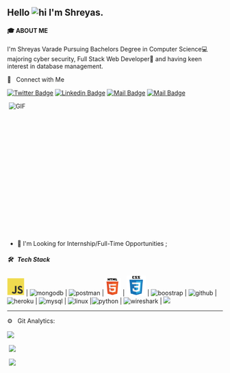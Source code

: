 ## Hello <img src="https://tenor.com/view/programming-gif-24916992" width="28px" alt="hi"> I'm Shreyas.
#### 🎓 ABOUT ME
I'm Shreyas Varade Pursuing Bachelors Degree in Computer Science💻 majoring cyber security, Full Stack Web Developer🚀 and having keen interest in database management.

🤝 &nbsp; Connect with Me

[![Twitter Badge](https://img.shields.io/badge/-@shreyas-1ca0f1?style=flat&labelColor=1ca0f1&logo=twitter&logoColor=white&link=https://twitter.com/shreyasvarade_2)](https://twitter.com/shreyasvarade_2) [![Linkedin Badge](https://img.shields.io/badge/-ShreyasVarade-0e76a8?style=flat&labelColor=0e76a8&logo=linkedin&logoColor=white)](https://www.linkedin.com/in/shreyas-varade) [![Mail Badge](https://img.shields.io/badge/-@shreyas-e84393?style=flat&labelColor=e84393&logo=instagram&logoColor=white)](https://www.instagram.com/varade_shreyas/?hl=en) [![Mail Badge](https://img.shields.io/badge/-shreyas-c0392b?style=flat&labelColor=c0392b&logo=gmail&logoColor=white)](mailto:shreyasvarade0201@gmail.com)

<img align="right" alt="GIF" src="https://cdn.dribbble.com/users/45010/screenshots/14281687/media/79f87d23670e2144bd2d5e2742185c8e.png?compress=1&resize=1600x1200" width="500" height="320" />



<!-- TODO: Add last video link -->
- 💬 I'm Looking for Internship/Full-Time Opportunities ;
##### 🛠 &nbsp; Tech Stack

<!-- TODO: Make technologies links takes you to repositories -->

<img src="https://raw.githubusercontent.com/devicons/devicon/master/icons/javascript/javascript-original.svg" width="40"> | <img src="https://www.vectorlogo.zone/logos/mongodb/mongodb-icon.svg" alt="mongodb" width="40"> | <img src="https://www.vectorlogo.zone/logos/visualstudio_code/visualstudio_code-icon.svg" alt="postman" width="40"> 
|<img src="https://raw.githubusercontent.com/devicons/devicon/master/icons/html5/html5-original-wordmark.svg" alt="html5" width="40"> | <img src="https://raw.githubusercontent.com/devicons/devicon/master/icons/css3/css3-original-wordmark.svg" alt="css3" width="45" height="45"/> | <img src="https://www.vectorlogo.zone/logos/getbootstrap/getbootstrap-icon.svg" alt="boostrap" width="40">  | <img src="https://www.vectorlogo.zone/logos/github/github-tile.svg" alt="github" width="40"> | <img src="https://www.vectorlogo.zone/logos/heroku/heroku-icon.svg" alt="heroku" width="40"> | <img src="https://www.vectorlogo.zone/logos/mysql/mysql-ar21.svg" alt="mysql" width="40"> | <img src="https://www.vectorlogo.zone/logos/linux/linux-icon.svg" alt="linux" width="40"> |<img src="https://www.vectorlogo.zone/logos/python/python-icon.svg" alt="python" width="40"> |
<img src="https://www.vectorlogo.zone/logos/wireshark/wireshark-ar21.svg" alt="wireshark" width="40"> | <img src="https://raw.githubusercontent.com/Mr-xn/BurpSuite-collections/master/img/Goescat-Macaron-Burp-suite.ico" width=40>
<hr>

⚙️ &nbsp; Git Analytics:
<p><img align="center" src="https://github-readme-stats.vercel.app/api?username=shreyas0201&theme=radical&show_icons=true" /></p>
<p>&nbsp;<img align="center" src="https://github-readme-stats.vercel.app/api/top-langs/?username=shreyas0201&theme=radical&layout=compact" width="410" /></p>
<p>&nbsp;<img align="center" src="https://github-readme-streak-stats.herokuapp.com/?user=shreyas0201&theme=radical&layout=compact" width="410" /></p>
